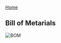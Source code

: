 [Home](/index.md)

## Bill of Metarials
![BOM](https://github.com/Team-309-Weather-Station/EGR314-Spring2024-Team309.github.io/assets/157083379/7503e9e8-ca2d-4d2e-9b21-64cf5fb88844)
